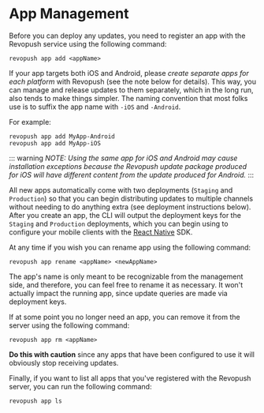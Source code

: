 # App Management

Before you can deploy any updates, you need to register an app with the Revopush service using the following command:

```shell
revopush app add <appName>
```

If your app targets both iOS and Android, please _create separate apps for each platform_ with Revopush (see the note below for details). 
This way, you can manage and release updates to them separately, which in the long run, also tends to make things simpler. 
The naming convention that most folks use is to suffix the app name with `-iOS` and `-Android`. 

For example:

```shell
revopush app add MyApp-Android
revopush app add MyApp-iOS
```

::: warning
_NOTE: Using the same app for iOS and Android may cause installation exceptions because the Revopush update package produced for iOS will have different content from the update produced for Android._
:::

All new apps automatically come with two deployments (`Staging` and `Production`) so that you can begin distributing updates to multiple channels without needing to do anything extra (see deployment instructions below). After you create an app, the CLI will output the deployment keys for the `Staging` and `Production` deployments, 
which you can begin using to configure your mobile clients with the [React Native](https://github.com/revopush/react-native-code-push) SDK.

At any time if you wish you can rename app using the following command:

```shell
revopush app rename <appName> <newAppName>
```

The app's name is only meant to be recognizable from the management side, and therefore, you can feel free to rename it as necessary. It won't actually impact the running app, since update queries are made via deployment keys.

If at some point you no longer need an app, you can remove it from the server using the following command:

```shell
revopush app rm <appName>
```

**Do this with caution** since any apps that have been configured to use it will obviously stop receiving updates.

Finally, if you want to list all apps that you've registered with the Revopush server,
you can run the following command:

```shell
revopush app ls
```

